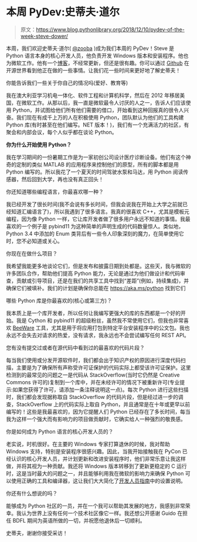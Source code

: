 # 本周 PyDev:史蒂夫·道尔

> 原文：<https://www.blog.pythonlibrary.org/2018/12/10/pydev-of-the-week-steve-dower/>

本周，我们欢迎史蒂夫·道尔( [@zooba](https://twitter.com/zooba) )成为我们本周的 PyDev！Steve 是 Python 语言本身的核心开发人员，他负责开发 Windows 版本和安装程序。他也为微软工作。他有一个[博客](https://stevedower.id.au/blog/)，不经常更新，但还是很有趣。你可以通过 [Github](https://github.com/zooba) 在开源世界看到他正在做的一些事情。让我们花一些时间来更好地了解史蒂夫！

你能告诉我们一些关于你自己的情况吗(爱好、教育等)

我在澳大利亚学习机电一体化、软件工程和计算机科学，然后在 2012 年移居美国，在微软工作。从那以后，我一直是微软最令人讨厌的人之一，告诉人们应该使用 Python，并试图给他们所有他们需要的借口，开始看到这种回报真的很令人兴奋。我们现在有成千上万的人在积极使用 Python，团队默认为他们的工具构建 Python 库(有时甚至在他们编写。NET 版本！)，我们有一个充满活力的社区，有聚会和内部会议，每个人似乎都在谈论 Python。

**你为什么开始使用 Python？**

我在学习期间的一份暑期工作是为一家初创公司设计医疗诊断设备。他们有这个神奇的定制的类似 MATLAB 的应用程序来控制他们的原型，所有的脚本都是用 Python 编写的。所以我花了一个夏天的时间驾驶水泵和马达，用 Python 阅读传感器，然后回到大学，再也没有真正回头！

你还知道哪些编程语言，你最喜欢哪一种？

我已经开发了很长时间(我不会说有多长时间，但我会说我在开始上大学之前就已经知道汇编语言了)，所以我遇到了很多语言。我真的很喜欢 C++，尤其是模板元编程，因为像 Python 一样，它让库开发者做了很多用户永远不知道的事情。我最喜欢的一个例子是 pybind11 为这种简单的声明生成的代码数量惊人。类似地，Python 3.4 中添加的 Enum 类背后有一些令人印象深刻的魔力，在简单使用它时，您不必知道或关心。

你现在在做什么项目？

我希望我能更多地谈论它们，但是发布和披露日期到处都是。这些天，我与微软的许多团队合作，帮助他们提高 Python 能力，无论是通过为他们做设计和代码审查，贡献或引导项目，还是在我们的共享工具中找到“差距”(例如，持续集成)，并确保它们被填补。我们的计划是确保你总能在 https://aka.ms/python 找到它们

哪些 Python 库是你最喜欢的(核心或第三方)？

我本质上是一个库开发者，所以任何让我编写更强大的库的东西都是一个好的开始。我是 Cython 和 pybind11 的超级粉丝，虽然我不常使用它们，但我也非常喜欢 [BeeWare](https://pybee.org) 工具，尤其是用于将应用打包到特定平台安装程序中的公文包。我也永远不会失去对请求的热爱，没有请求，我永远也不会尝试编写任何 REST API。

您有没有提交过或者在源代码中看到过的最喜欢的代码片段？

每当我们使用或分发开源软件时，我们都会出于知识产权的原因进行深度代码扫描，主要是为了确保所有声称受许可证保护的代码实际上都受该许可证保护。这里检测到的最常见的问题之一是代码从 StackOverflow(当时它仍然是 Creative Commons 许可的)复制到一个库中，并在未经许可的情况下被重新许可(专业提示:如果您获得了许可，请添加一条注释说明这一点)。每次 Python 进行这些扫描时，我们都会发现据称取自 StackOverflow 的代码片段，但是经过进一步的调查，StackOverflow 上的代码实际上取自 Python，并且通常是在十年或更早以前编写的！这些是我最喜欢的，因为它提醒人们 Python 已经存在了多长时间，每当我为这样一个强大而有影响力的项目做贡献时，它确实给人一种强烈的敬畏感。

你是如何成为 Python 语言的核心开发人员的？

老实说，时机很好。在主要的 Windows 专家打算退休的时候，我对帮助 Windows 支持，特别是安装程序很感兴趣。因此，当我开始接触我在 PyCon 已经认识的核心开发人员，并计划更新和改进安装程序时，他们非常乐意让我这样做，并将其视为一种贡献。我还将 Windows 版本转移到了更新更稳定的 C 运行时，这是当时最大的问题之一，并且能够利用我在微软的影响力来确保 Python 可以使用正确的工具和编译器，这让我们大大简化了[开发人员指南](https://devguide.python.org/setup/#windows)中的设置说明。

你还有什么想说的吗？

能够成为 Python 社区的一员，并在一个我可以帮助其发展的地方，我感到非常荣幸。我认为世界上没有任何一个技术社区像它一样。我还想公开感谢 Guido 在担任 BDFL 期间为英语所做的一切，并祝愿他退休后一切顺利。

史蒂夫，谢谢你接受采访！
